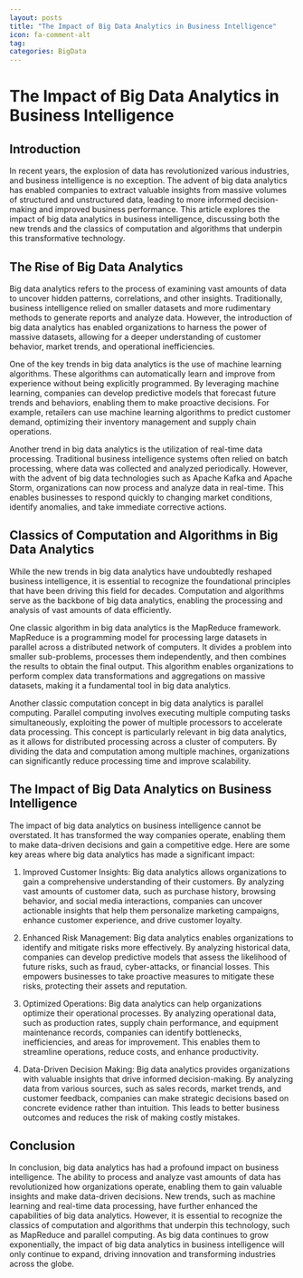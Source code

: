 ```yaml
---
layout: posts
title: "The Impact of Big Data Analytics in Business Intelligence"
icon: fa-comment-alt
tag:      
categories: BigData
---
```



# The Impact of Big Data Analytics in Business Intelligence

## Introduction

In recent years, the explosion of data has revolutionized various industries, and business intelligence is no exception. The advent of big data analytics has enabled companies to extract valuable insights from massive volumes of structured and unstructured data, leading to more informed decision-making and improved business performance. This article explores the impact of big data analytics in business intelligence, discussing both the new trends and the classics of computation and algorithms that underpin this transformative technology.

## The Rise of Big Data Analytics

Big data analytics refers to the process of examining vast amounts of data to uncover hidden patterns, correlations, and other insights. Traditionally, business intelligence relied on smaller datasets and more rudimentary methods to generate reports and analyze data. However, the introduction of big data analytics has enabled organizations to harness the power of massive datasets, allowing for a deeper understanding of customer behavior, market trends, and operational inefficiencies.

One of the key trends in big data analytics is the use of machine learning algorithms. These algorithms can automatically learn and improve from experience without being explicitly programmed. By leveraging machine learning, companies can develop predictive models that forecast future trends and behaviors, enabling them to make proactive decisions. For example, retailers can use machine learning algorithms to predict customer demand, optimizing their inventory management and supply chain operations.

Another trend in big data analytics is the utilization of real-time data processing. Traditional business intelligence systems often relied on batch processing, where data was collected and analyzed periodically. However, with the advent of big data technologies such as Apache Kafka and Apache Storm, organizations can now process and analyze data in real-time. This enables businesses to respond quickly to changing market conditions, identify anomalies, and take immediate corrective actions.

## Classics of Computation and Algorithms in Big Data Analytics

While the new trends in big data analytics have undoubtedly reshaped business intelligence, it is essential to recognize the foundational principles that have been driving this field for decades. Computation and algorithms serve as the backbone of big data analytics, enabling the processing and analysis of vast amounts of data efficiently.

One classic algorithm in big data analytics is the MapReduce framework. MapReduce is a programming model for processing large datasets in parallel across a distributed network of computers. It divides a problem into smaller sub-problems, processes them independently, and then combines the results to obtain the final output. This algorithm enables organizations to perform complex data transformations and aggregations on massive datasets, making it a fundamental tool in big data analytics.

Another classic computation concept in big data analytics is parallel computing. Parallel computing involves executing multiple computing tasks simultaneously, exploiting the power of multiple processors to accelerate data processing. This concept is particularly relevant in big data analytics, as it allows for distributed processing across a cluster of computers. By dividing the data and computation among multiple machines, organizations can significantly reduce processing time and improve scalability.

## The Impact of Big Data Analytics on Business Intelligence

The impact of big data analytics on business intelligence cannot be overstated. It has transformed the way companies operate, enabling them to make data-driven decisions and gain a competitive edge. Here are some key areas where big data analytics has made a significant impact:

1. Improved Customer Insights: Big data analytics allows organizations to gain a comprehensive understanding of their customers. By analyzing vast amounts of customer data, such as purchase history, browsing behavior, and social media interactions, companies can uncover actionable insights that help them personalize marketing campaigns, enhance customer experience, and drive customer loyalty.

2. Enhanced Risk Management: Big data analytics enables organizations to identify and mitigate risks more effectively. By analyzing historical data, companies can develop predictive models that assess the likelihood of future risks, such as fraud, cyber-attacks, or financial losses. This empowers businesses to take proactive measures to mitigate these risks, protecting their assets and reputation.

3. Optimized Operations: Big data analytics can help organizations optimize their operational processes. By analyzing operational data, such as production rates, supply chain performance, and equipment maintenance records, companies can identify bottlenecks, inefficiencies, and areas for improvement. This enables them to streamline operations, reduce costs, and enhance productivity.

4. Data-Driven Decision Making: Big data analytics provides organizations with valuable insights that drive informed decision-making. By analyzing data from various sources, such as sales records, market trends, and customer feedback, companies can make strategic decisions based on concrete evidence rather than intuition. This leads to better business outcomes and reduces the risk of making costly mistakes.

## Conclusion

In conclusion, big data analytics has had a profound impact on business intelligence. The ability to process and analyze vast amounts of data has revolutionized how organizations operate, enabling them to gain valuable insights and make data-driven decisions. New trends, such as machine learning and real-time data processing, have further enhanced the capabilities of big data analytics. However, it is essential to recognize the classics of computation and algorithms that underpin this technology, such as MapReduce and parallel computing. As big data continues to grow exponentially, the impact of big data analytics in business intelligence will only continue to expand, driving innovation and transforming industries across the globe.